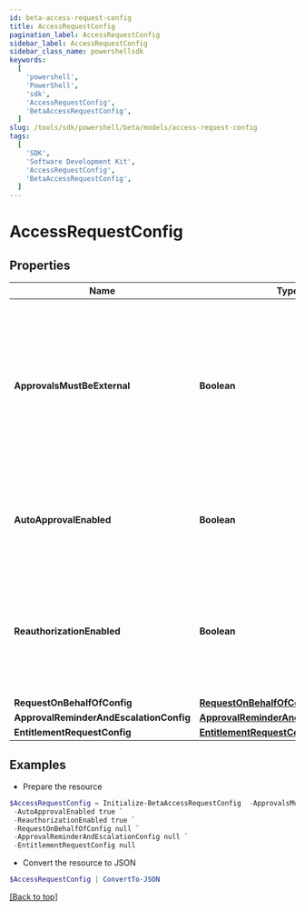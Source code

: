```yaml
---
id: beta-access-request-config
title: AccessRequestConfig
pagination_label: AccessRequestConfig
sidebar_label: AccessRequestConfig
sidebar_class_name: powershellsdk
keywords:
  [
    'powershell',
    'PowerShell',
    'sdk',
    'AccessRequestConfig',
    'BetaAccessRequestConfig',
  ]
slug: /tools/sdk/powershell/beta/models/access-request-config
tags:
  [
    'SDK',
    'Software Development Kit',
    'AccessRequestConfig',
    'BetaAccessRequestConfig',
  ]
---
```


# AccessRequestConfig

## Properties

| Name | Type | Description | Notes |
| --- | --- | --- | --- |
| **ApprovalsMustBeExternal** | **Boolean** | If this is true, approvals must be processed by an external system. Also, if this is true, it blocks Request Center access requests and returns an error for any user who isn't an org admin. | [optional] [default to $false] |
| **AutoApprovalEnabled** | **Boolean** | If this is true and the requester and reviewer are the same, the request is automatically approved. | [optional] [default to $false] |
| **ReauthorizationEnabled** | **Boolean** | If this is true, reauthorization will be enforced for appropriately configured access items. Enablement of this feature is currently in a limited state. | [optional] [default to $false] |
| **RequestOnBehalfOfConfig** | [**RequestOnBehalfOfConfig**](request-on-behalf-of-config) |  | [optional] |
| **ApprovalReminderAndEscalationConfig** | [**ApprovalReminderAndEscalationConfig**](approval-reminder-and-escalation-config) |  | [optional] |
| **EntitlementRequestConfig** | [**EntitlementRequestConfig1**](entitlement-request-config1) |  | [optional] |

## Examples

- Prepare the resource

```powershell
$AccessRequestConfig = Initialize-BetaAccessRequestConfig  -ApprovalsMustBeExternal true `
 -AutoApprovalEnabled true `
 -ReauthorizationEnabled true `
 -RequestOnBehalfOfConfig null `
 -ApprovalReminderAndEscalationConfig null `
 -EntitlementRequestConfig null
```

- Convert the resource to JSON

```powershell
$AccessRequestConfig | ConvertTo-JSON
```

[[Back to top]](#)

